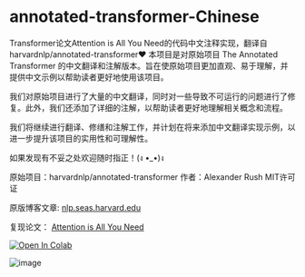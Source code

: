 # annotated-transformer-Chinese
Transformer论文Attention is All You Need的代码中文注释实现，翻译自harvardnlp/annotated-transformer❤
本项目是对原始项目 The Annotated Transformer 的中文翻译和注解版本。旨在使原始项目更加直观、易于理解，并提供中文示例以帮助读者更好地使用该项目。

我们对原始项目进行了大量的中文翻译，同时对一些导致不可运行的问题进行了修复。此外，我们还添加了详细的注解，以帮助读者更好地理解相关概念和流程。

我们将继续进行翻译、修缮和注解工作，并计划在将来添加中文翻译实现示例，以进一步提升该项目的实用性和可理解性。

如果发现有不妥之处欢迎随时指正！(ง •_•)ง

原始项目：harvardnlp/annotated-transformer
作者：Alexander Rush
MIT许可证

原版博客文章:
[nlp.seas.harvard.edu](http://nlp.seas.harvard.edu/annotated-transformer/)

复现论文：
[Attention is All You Need](https://arxiv.org/abs/1706.03762)

[![Open In Colab](https://colab.research.google.com/assets/colab-badge.svg)](https://colab.research.google.com/github/harvardnlp/annotated-transformer/blob/master/AnnotatedTransformer.ipynb)

![image](https://user-images.githubusercontent.com/35882/166251887-9da909a9-660b-45a9-ae72-0aae89fb38d4.png)
